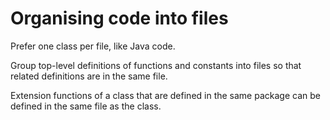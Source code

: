 # Organising code into files

Prefer one class per file, like Java code.

Group top-level definitions of functions and constants into files so that related definitions are in the same file.

Extension functions of a class that are defined in the same package can be defined in the same file as the class.
